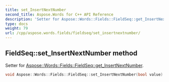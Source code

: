 ```yaml
---
title: set_InsertNextNumber
second_title: Aspose.Words for C++ API Reference
description: 'Setter for Aspose::Words::Fields::FieldSeq::get_InsertNextNumber.'
type: docs
weight: 79
url: /cpp/aspose.words.fields/fieldseq/set_insertnextnumber/
---
```

## FieldSeq::set_InsertNextNumber method


Setter for [Aspose::Words::Fields::FieldSeq::get_InsertNextNumber](../get_insertnextnumber/).

```cpp
void Aspose::Words::Fields::FieldSeq::set_InsertNextNumber(bool value)
```

